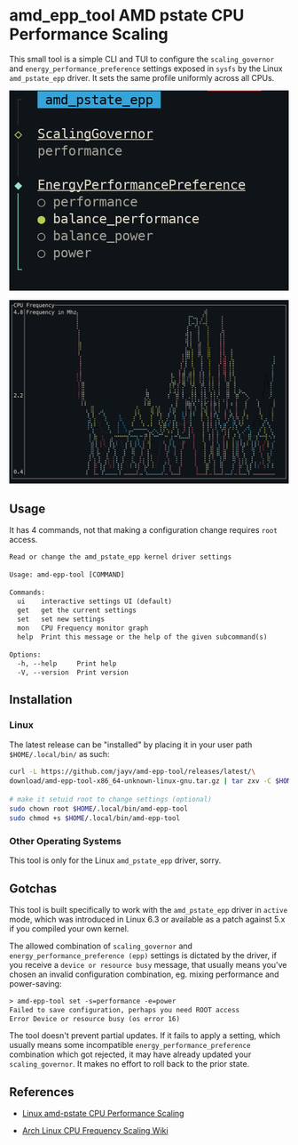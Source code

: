# amd_epp_tool AMD pstate CPU Performance Scaling

This small tool is a simple CLI and TUI to configure the `scaling_governor` and `energy_performance_preference` settings 
exposed in `sysfs` by the Linux `amd_pstate_epp` driver. It sets the same profile uniformly across all CPUs. 

![TUI example setting](tui.png) 

![TUI CPU Frequency monitor](monitor.png) 

## Usage

It has 4 commands, not that making a configuration change requires `root` access.

```
Read or change the amd_pstate_epp kernel driver settings

Usage: amd-epp-tool [COMMAND]

Commands:
  ui    interactive settings UI (default)
  get   get the current settings
  set   set new settings
  mon   CPU Frequency monitor graph
  help  Print this message or the help of the given subcommand(s)

Options:
  -h, --help     Print help
  -V, --version  Print version
```

## Installation

### Linux

The latest release can be "installed" by placing it in your user path `$HOME/.local/bin/` as such:

```bash
curl -L https://github.com/jayv/amd-epp-tool/releases/latest/\
download/amd-epp-tool-x86_64-unknown-linux-gnu.tar.gz | tar zxv -C $HOME/.local/bin/

# make it setuid root to change settings (optional) 
sudo chown root $HOME/.local/bin/amd-epp-tool
sudo chmod +s $HOME/.local/bin/amd-epp-tool
```
### Other Operating Systems

This tool is only for the Linux `amd_pstate_epp` driver, sorry.

## Gotchas

This tool is built specifically to work with the `amd_pstate_epp` driver in `active` mode, which was introduced in Linux 6.3 or available as a patch against 5.x if you compiled your own kernel.

The allowed combination of `scaling_governor` and `energy_performance_preference (epp)` settings is dictated by the driver, if you receive a `device or resource busy` message, that usually means you've chosen an invalid configuration combination, eg. mixing performance and power-saving: 
```
> amd-epp-tool set -s=performance -e=power
Failed to save configuration, perhaps you need ROOT access
Error Device or resource busy (os error 16)
```

The tool doesn't prevent partial updates. If it fails to apply a setting, which usually means some incompatible `energy_performance_preference` combination which got rejected, it may have already updated your `scaling_governor`. It makes no effort to roll back to the prior state. 

## References

- [Linux amd-pstate CPU Performance Scaling](https://docs.kernel.org/admin-guide/pm/amd-pstAate.html)

- [Arch Linux CPU Frequency Scaling Wiki](https://wiki.archlinux.org/title/CPU_frequency_scaling) 


